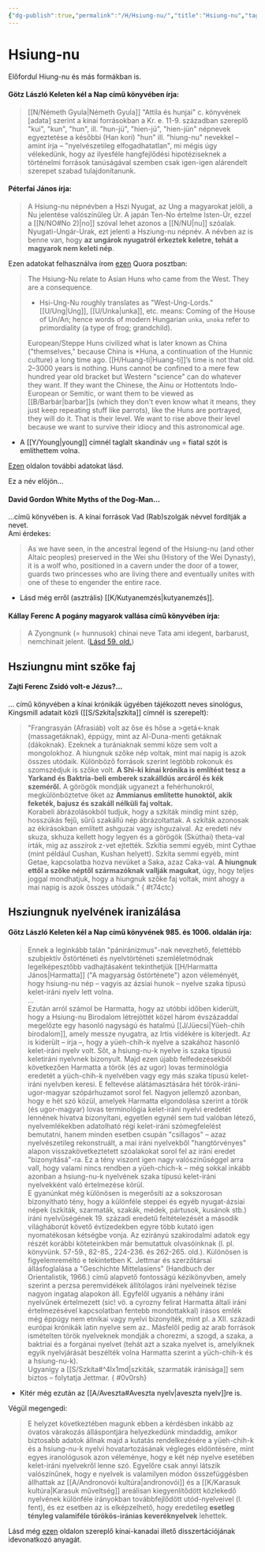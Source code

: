 ```yaml
---
{"dg-publish":true,"permalink":"/H/Hsiung-nu/","title":"Hsiung-nu","tags":["dg_uploaded"],"created":"2023-10-14T04:30","updated":"2023-10-25T01:35"}
---
```



# Hsiung-nu

Előfordul Hiung-nu és más formákban is.  

#### Götz László Keleten kél a Nap című könyvében írja:

> [[N/Németh Gyula\|Németh Gyula]] "Attila és hunjai" c. könyvének \[adata\] szerint a kínai forrásokban a Kr. e. 11-9. században szereplő "kui", "kun", "hun", ill. "hun-jü", "hien-jü", "hien-jün" népnevek egyeztetése a későbbi (Han kori) "hun" ill. "hiung-nu" nevekkel – amint írja – "nyelvészetileg elfogadhatatlan", mi mégis úgy vélekedünk, hogy az ilyesféle hangfejlődési hipotéziseknek a történelmi források tanúságával szemben csak igen-igen alárendelt szerepet szabad tulajdonítanunk.  

#### Péterfai János írja:

> A Hsiung-nu népnévben a Hszi Nyugat, az Ung a magyarokat jelöli, a Nu jelentése valószínűleg Úr. A japán Ten-No értelme Isten-Úr, ezzel a [[N/NO#No 2)\|no]] szóval lehet azonos a [[N/NU\|nu]] szóalak. Nyugati-Ungár-Urak, ezt jelenti a Hsziung-nu népnév. A névben az is benne van, hogy **az ungárok nyugatról érkeztek keletre, tehát a magyarok nem keleti nép**.  

Ezen adatokat felhasználva írom [ezen](https://qr.ae/py1lXv) Quora posztban:  
> The Hsiung-Nu relate to Asian Huns who came from the West. They are a consequence.  
>
> - Hsi-Ung-Nu roughly translates as "West-Ung-Lords." [[U/Ung\|Ung]], [[U/Unka\|unka]], etc. means: Coming of the House of Un/An; hence words of modern Hungarian `unka`, `unoka` refer to primordiality (a type of frog; grandchild).  
>
> European/Steppe Huns civilized what is later known as China ("themselves," because China is \*Huna, a continuation of the Hunnic culture) a long time ago. [[H/Huang-ti\|Huang-ti]]’s time is not that old. 2–3000 years is nothing. Huns cannot be confined to a mere few hundred year old bracket but Western "science" can do whatever they want. If they want the Chinese, the Ainu or Hottentots Indo-European or Semitic, or want them to be viewed as [[B/Barbár\|barbar]]s (which they don't even know what it means, they just keep repeating stuff like parrots), like the Huns are portrayed, they will do it. That is their level. We want to rise above their level because we want to survive their idiocy and this astronomical age.  
- A [[Y/Young\|young]] címnél taglalt skandináv `ung` = fiatal szót is említhettem volna.

[Ezen](https://hu.wikipedia.org/wiki/Hsziungnuk) oldalon további adatokat lásd.  

Ez a név előjön...

#### David Gordon White Myths of the Dog-Man...

...című könyvében is. A kínai források Vad (Rab)szolgák névvel fordítják a nevet.  
Ami érdekes:  
> As we have seen, in the ancestral legend of the Hsiung-nu (and other Altaic peoples) preserved in the Wei shu (History of the Wei Dynasty), it is a wolf who, positioned in a cavern under the door of a tower, guards two princesses who are living there and eventually unites with one of these to engender the entire race.  
- Lásd még erről (asztrális) [[K/Kutyanemzés\|kutyanemzés]].

#### Kállay Ferenc A pogány magyarok vallása című könyvében írja:

> A Zyongnunk (= hunnusok) chinai neve Tata ami idegent, barbarust, nemchinait jelent. ([Lásd 59. old.](zotero://open-pdf/library/items/DFI47XPY?page=59&annotation=2E5TPY4J))  

## Hsziungnu mint szőke faj

#### Zajti Ferenc Zsidó volt-e Jézus?...

... című könyvében a kínai krónikák ügyében tájékozott neves sinológus, Kingsmill adatait közli ([[S/Szkíta\|szkíta]] címnél is szerepelt):  
> "Frangrasyán (Afrasiáb) volt az őse és hőse a >getá<-knak (massagetáknak), éppúgy, mint az Al-Duna-menti getáknak (dákoknak). Ezeknek a turániaknak semmi köze sem volt a mongolokhoz. A hiungnuk szőke nép voltak, mint mai napig is azok összes utódaik. Különböző források szerint legtöbb rokonuk és szomszédjuk is szőke volt. **A Shi-ki kínai krónika is említést tesz a Yarkand és Baktria-beli emberek szakálldús arcáról és kék szeméről.** A görögök mondják ugyanezt a fehérhunokról, megkülönböztetve őket az **Ammianus említette hunoktól, akik feketék, bajusz és szakáll nélküli faj voltak.**  
> Korabeli ábrázolásokból tudjuk, hogy a szkíták mindig mint szép, hosszúkás fejű, sűrű szakállú nép ábrázoltattak. A szkíták azonosak az ékírásokban említett ashguzai vagy ishguzaival. Az eredeti név skuza, skhuza kellett hogy legyen és a görögök (Sküthai) theta-val írták, mig az asszírok z-vet ejtették. Szkítia semmi egyéb, mint Cythae (mint például Cushan, Kushan helyett). Szkíta semmi egyéb, mint Getae, kapcsolatba hozva nevüket a Saka, azaz Caka-val. **A hiungnuk ettől a szőke néptől származóknak vallják magukat**, úgy, hogy teljes joggal mondhatjuk, hogy a hiungnuk szőke faj voltak, mint ahogy a mai napig is azok összes utódaik."  { #t74ctc}


## Hsziungnuk nyelvének iranizálása

#### Götz László Keleten kél a Nap című könyvének 985. és 1006. oldalán írja:

> Ennek a leginkább talán "pániránizmus"-nak nevezhető, felettébb szubjektív őstörténeti és nyelvtörténeti szemléletmódnak legelképesztőbb vadhajtásaként tekinthetjük [[H/Harmatta János\|Harmatta]] ("A magyarság őstörténete") azon véleményét, hogy hsiung-nu nép – vagyis az ázsiai hunok – nyelve szaka típusú kelet-iráni nyelv lett volna.  
> ...  
> Ezután arról számol be Harmatta, hogy az utóbbi időben kiderült, hogy a Hsiung-nu Birodalom létrejöttét közel három évszázaddal megelőzte egy hasonló nagyságú és hatalmú [[J/Jüecsi\|Yüeh-chih birodalom]], amely messze nyugatra, az Irtis vidékére is kiterjedt. Az is kiderült – írja –, hogy a yüeh-chih-k nyelve a szakához hasonló kelet-iráni nyelv volt. Sőt, a hsiung-nu-k nyelve is szaka típusú keletiráni nyelvnek bizonyult. Majd ezen újabb felfedezésekből következően Harmatta a török (és az ugor) lovas terminológia eredetét a yüch-chih-k nyelvében vagy egy más szaka típusú kelet-iráni nyelvben keresi. E feltevése alátámasztására hét török-iráni-ugor-magyar szópárhuzamot sorol fel. Nagyon jellemző azonban, hogy e hét szó közül, amelyek Harmatta elgondolása szerint a török (és ugor-magyar) lovas terminológia kelet-iráni nyelvi eredetét lennének hivatva bizonyítani, egyetlen egynél sem tud valóban létező, nyelvemlékekben adatolható régi kelet-iráni szómegfelelést bemutatni, hanem minden esetben csupán "csillagos" – azaz nyelvészetileg rekonstruált, a mai iráni nyelvekből "hangtörvényes" alapon visszakövetkeztetett szóalakokat sorol fel az iráni eredet "bizonyításá"-ra. Ez a tény viszont igen nagy valószínűséggel arra vall, hogy valami nincs rendben a yüeh-chich-k – még sokkal inkább azonban a hsiung-nu-k nyelvének szaka típusú kelet-iráni nyelvekként való értelmezése körül.  
> E gyanúnkat még különösen is megerősíti az a sokszorosan bizonyítható tény, hogy a különféle steppei és egyéb nyugat-ázsiai népek (szkiták, szarmaták, szakák, médek, pártusok, kusánok stb.) iráni nyelvűségének 19. századi eredetű feltételezését a második világháborút követő évtizedekben egyre több kutató igen nyomatékosan kétségbe vonja. Az ezirányú szakirodalmi adatok egy részét korábbi köteteinkben már bemutattuk olvasóinknak (l. pl. könyvünk. 57-59., 82-85., 224-236. és 262-265. old.). Különösen is figyelemreméltó e tekintetben K. Jettmar és szerzőtársai állásfoglalása a "Geschichte Mittelasiens" (Handbuch der Orientalistik, 1966.) című alapvető fontosságú kézikönyvben, amely szerint a perzsa peremvidékek állítólagos iráni nyelveinek tézise nagyon ingatag alapokon áll. Egyfelől ugyanis a néhány iráni nyelvűnek értelmezett (sic! vö. a cyrozny felirat Harmatta általi iráni értelmezésével kapcsolatban fentebb mondottakkal) írásos emlék még éppúgy nem etnikai vagy nyelvi bizonyíték, mint pl. a XII. századi európai krónikák latin nyelve sem az.. Másfelől pedig az arab források ismételten török nyelveknek mondják a chorezmi, a szogd, a szaka, a baktriai és a forgánai nyelvet (tehát azt a szaka nyelvet is, amelyiknek egyik nyelvjárását beszélték volna Harmatta szerint a yüch-chih-k és a hsiung-nu-k).  
> Ugyanígy a [[S/Szkíta#^4lx1md\|szkiták, szarmaták iránisága]] sem biztos – folytatja Jettmar.  { #0v0rsh}

- Kitér még ezután az [[A/Aveszta#Aveszta nyelv\|aveszta nyelv]]re is.

Végül megengedi:  
> E helyzet következtében magunk ebben a kérdésben inkább az óvatos várakozás álláspontjára helyezkedünk mindaddig, amikor biztosabb adatok állnak majd a kutatás rendelkezésére a yüeh-chih-k és a hsiung-nu-k nyelvi hovatartozásának végleges eldöntésére, mint egyes iranológusok azon véleménye, hogy e két nép nyelve esetében kelet-iráni nyelvekről lenne szó. Egyelőre csak annyi látszik valószínűnek, hogy e nyelvek is valamilyen módon összefüggésben állhattak az [[A/Andronovói kultúra\|andronovói]] és a [[K/Karasuk kultúra\|Karasuk műveltség]] areálisan kiegyenlítődött közlekedő nyelvének különféle irányokban továbbfejlődött utód-nyelveivel (l. fent), és ez esetben az is elképzelhető, hogy eredetileg **esetleg tényleg valamiféle törökös-iránias keveréknyelvek** lehettek.  

Lásd még [ezen](https://prism.ucalgary.ca/server/api/core/bitstreams/0f570209-afee-4041-913d-afb541d76c2d/content) oldalon szereplő kínai-kanadai illető disszertációjának idevonatkozó anyagát.  